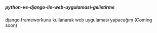 ##### python-ve-django-ile-web-uygulamasi-gelistirme

django frameworkunu kullanarak web uygulaması yapacağım (Coming soon)
